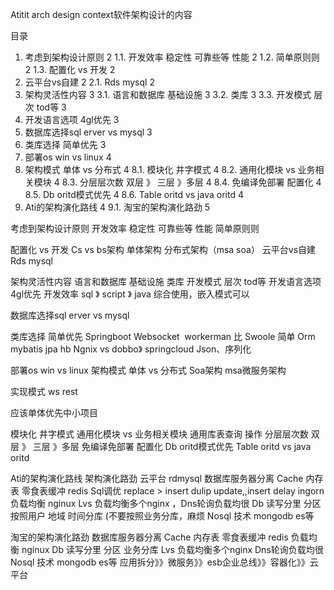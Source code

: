 Atitit arch design context软件架构设计的内容

目录
1. 考虑到架构设计原则	2
1.1. 开发效率  稳定性 可靠些等 性能	2
1.2. 简单原则则	2
1.3. 配置化 vs 开发	2
2. 云平台vs自建	2
2.1. Rds mysql	2
3. 架构灵活性内容	3
3.1. 语言和数据库 基础设施	3
3.2. 类库	3
3.3. 开发模式 层次 tod等	3
4. 开发语言选项 4gl优先	3
5. 数据库选择sql erver vs mysql	3
6. 类库选择 简单优先	3
7. 部署os win vs linux	4
8. 架构模式   单体 vs 分布式	4
8.1. 模块化  井字模式	4
8.2. 通用化模块 vs 业务相关模块	4
8.3. 分层层次数 双层 》 三层 》多层	4
8.4. 免编译免部署 配置化	4
8.5. Db oritd模式优先	4
8.6. Table oritd vs java oritd	4
9. Ati的架构演化路线	4
9.1. 淘宝的架构演化路劲	5

考虑到架构设计原则
开发效率  稳定性 可靠些等 性能
简单原则则



配置化 vs 开发
Cs vs bs架构
单体架构  分布式架构（msa soa）
云平台vs自建
Rds mysql

架构灵活性内容
语言和数据库 基础设施
类库
开发模式 层次 tod等
开发语言选项 4gl优先
开发效率 sql 》 script 》 java
综合使用，嵌入模式可以

数据库选择sql erver vs mysql

类库选择 简单优先
Springboot
Websocket  workerman 比 Swoole 简单
Orm mybatis jpa hb 
Ngnix vs dobbo》 springcloud
Json、序列化 

部署os win vs linux
架构模式   单体 vs 分布式
Soa架构  msa微服务架构

实现模式  ws rest 

应该单体优先中小项目

模块化  井字模式
通用化模块 vs 业务相关模块
通用库表查询 操作
分层层次数 双层 》 三层 》多层
免编译免部署 配置化
Db oritd模式优先
Table oritd vs java oritd

Ati的架构演化路线
架构演化路劲
云平台 rdmysql 
数据库服务器分离
Cache 内存表  零食表缓冲 redis
Sql调优 replace > insert dulip update,,insert delay  ingorn
负载均衡 nginux Lvs 负载均衡多个nginx ，Dns轮询负载均很
Db 读写分里
分区
按照用户 地域 时间分库  (不要按照业务分库，麻烦
Nosql 技术 mongodb es等

淘宝的架构演化路劲
数据库服务器分离
Cache 内存表  零食表缓冲 redis
负载均衡 nginux
Db 读写分里
分区
业务分库
Lvs 负载均衡多个nginx
Dns轮询负载均很
Nosql 技术 mongodb es等
应用拆分》》微服务》》esb企业总线》》容器化》》云平台



